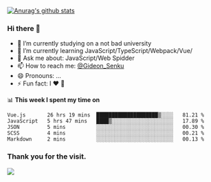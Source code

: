 [![Anurag's github stats](https://github-readme-stats.vercel.app/api?username=gideonsenku)](https://github.com/anuraghazra/github-readme-stats)
### Hi there 👋
- 🔭 I’m currently studying on a not bad university 
- 🌱 I’m currently learning JavaScript/TypeScript/Webpack/Vue/
- 💬 Ask me about: JavaScript/Web Spidder 
- 📫 How to reach me: [@Gideon_Senku](https://t.me/Gideon_Senku)
- 😄 Pronouns: ...
- ⚡ Fun fact: I ❤️ 🎵

📊 **This week I spent my time on**
<!--START_SECTION:waka-->
```text
Vue.js       26 hrs 19 mins  ████████████████████▒░░░░   81.21 % 
JavaScript   5 hrs 47 mins   ████▒░░░░░░░░░░░░░░░░░░░░   17.89 % 
JSON         5 mins          ░░░░░░░░░░░░░░░░░░░░░░░░░   00.30 % 
SCSS         4 mins          ░░░░░░░░░░░░░░░░░░░░░░░░░   00.21 % 
Markdown     2 mins          ░░░░░░░░░░░░░░░░░░░░░░░░░   00.13 % 
```
<!--END_SECTION:waka-->


### Thank you for the visit.
![](http://profile-counter.glitch.me/gideonsenku/count.svg)
<!--
**GideonSenku/GideonSenku** is a ✨ _special_ ✨ repository because its `README.md` (this file) appears on your GitHub profile.

Here are some ideas to get you started:

- 🔭 I’m currently working on ...
- 🌱 I’m currently learning ...
- 👯 I’m looking to collaborate on ...
- 🤔 I’m looking for help with ...
- 💬 Ask me about ...
- 📫 How to reach me: ...
- 😄 Pronouns: ...
- ⚡ Fun fact: ...
-->
